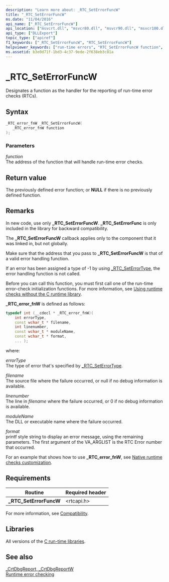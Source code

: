 ```yaml
---
description: "Learn more about: _RTC_SetErrorFuncW"
title: "_RTC_SetErrorFuncW"
ms.date: "11/04/2016"
api_name: ["_RTC_SetErrorFuncW"]
api_location: ["msvcrt.dll", "msvcr80.dll", "msvcr90.dll", "msvcr100.dll", "msvcr100_clr0400.dll", "msvcr110.dll", "msvcr110_clr0400.dll", "msvcr120.dll", "msvcr120_clr0400.dll", "ucrtbase.dll"]
api_type: ["DLLExport"]
topic_type: ["apiref"]
f1_keywords: ["_RTC_SetErrorFuncW", "RTC_SetErrorFuncW"]
helpviewer_keywords: ["run-time errors", "RTC_SetErrorFuncW function", "_RTC_error_fnW typedef", "_RTC_SetErrorFuncW function", "RTC_error_fnW typedef"]
ms.assetid: b3e0d71f-1bd3-4c37-9ede-2f638eb3c81a
---
```

# _RTC_SetErrorFuncW

Designates a function as the handler for the reporting of run-time error checks (RTCs).

## Syntax

```C
_RTC_error_fnW _RTC_SetErrorFuncW(
   _RTC_error_fnW function
);
```

### Parameters

*function*<br/>
The address of the function that will handle run-time error checks.

## Return value

The previously defined error function; or **NULL** if there is no previously defined function.

## Remarks

In new code, use only **_RTC_SetErrorFuncW**. **_RTC_SetErrorFunc** is only included in the library for backward compatibility.

The **_RTC_SetErrorFuncW** callback applies only to the component that it was linked in, but not globally.

Make sure that the address that you pass to **_RTC_SetErrorFuncW** is that of a valid error handling function.

If an error has been assigned a type of -1 by using [_RTC_SetErrorType](rtc-seterrortype.md), the error handling function is not called.

Before you can call this function, you must first call one of the run-time error-check initialization functions. For more information, see [Using runtime checks without the C runtime library](/visualstudio/debugger/using-run-time-checks-without-the-c-run-time-library).

**_RTC_error_fnW** is defined as follows:

```cpp
typedef int (__cdecl * _RTC_error_fnW)(
    int errorType,
    const wchar_t * filename,
    int linenumber,
    const wchar_t * moduleName,
    const wchar_t * format,
    ... );
```

where:

*errorType*<br/>
The type of error that's specified by [_RTC_SetErrorType](rtc-seterrortype.md).

*filename*<br/>
The source file where the failure occurred, or null if no debug information is available.

*linenumber*<br/>
The line in *filename* where the failure occurred, or 0 if no debug information is available.

*moduleName*<br/>
The DLL or executable name where the failure occurred.

*format*<br/>
printf style string to display an error message, using the remaining parameters. The first argument of the VA_ARGLIST is the RTC Error number that occurred.

For an example that shows how to use **_RTC_error_fnW**, see [Native runtime checks customization](/visualstudio/debugger/native-run-time-checks-customization).

## Requirements

|Routine|Required header|
|-------------|---------------------|
|**_RTC_SetErrorFuncW**|\<rtcapi.h>|

For more information, see [Compatibility](../compatibility.md).

## Libraries

All versions of the [C run-time libraries](../crt-library-features.md).

## See also

[_CrtDbgReport, _CrtDbgReportW](crtdbgreport-crtdbgreportw.md)\
[Runtime error checking](../run-time-error-checking.md)
